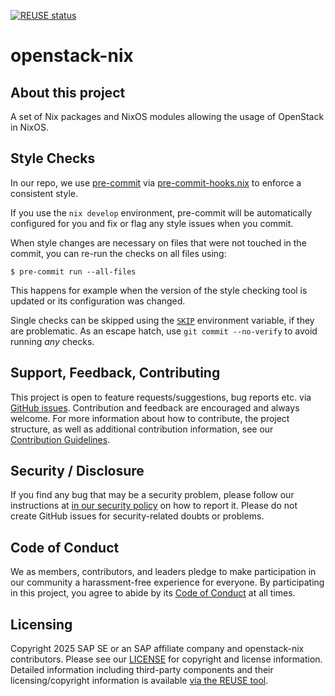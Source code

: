 [![REUSE status](https://api.reuse.software/badge/github.com/cobaltcore-dev/openstack-nix)](https://api.reuse.software/info/github.com/cobaltcore-dev/openstack-nix)

# openstack-nix

## About this project

A set of Nix packages and NixOS modules allowing the usage of OpenStack in NixOS.

## Style Checks

In our repo, we use [pre-commit](https://pre-commit.com/) via
[pre-commit-hooks.nix](https://github.com/cachix/pre-commit-hooks.nix)
to enforce a consistent style.

If you use the `nix develop` environment, pre-commit will be
automatically configured for you and fix or flag any style issues when you
commit.

When style changes are necessary on files that were not touched in the
commit, you can re-run the checks on all files using:

```console
$ pre-commit run --all-files
```

This happens for example when the version of the style checking tool
is updated or its configuration was changed.

Single checks can be skipped using the
[`SKIP`](https://pre-commit.com/#temporarily-disabling-hooks)
environment variable, if they are problematic. As an escape hatch, use
`git commit --no-verify` to avoid running _any_ checks.

## Support, Feedback, Contributing

This project is open to feature requests/suggestions, bug reports etc. via [GitHub issues](https://github.com/cobaltcore-dev/openstack-nix/issues). Contribution and feedback are encouraged and always welcome. For more information about how to contribute, the project structure, as well as additional contribution information, see our [Contribution Guidelines](CONTRIBUTING.md).

## Security / Disclosure
If you find any bug that may be a security problem, please follow our instructions at [in our security policy](https://github.com/cobaltcore-dev/openstack-nix/security/policy) on how to report it. Please do not create GitHub issues for security-related doubts or problems.

## Code of Conduct

We as members, contributors, and leaders pledge to make participation in our community a harassment-free experience for everyone. By participating in this project, you agree to abide by its [Code of Conduct](https://github.com/SAP/.github/blob/main/CODE_OF_CONDUCT.md) at all times.

## Licensing

Copyright 2025 SAP SE or an SAP affiliate company and openstack-nix contributors. Please see our [LICENSE](LICENSE) for copyright and license information. Detailed information including third-party components and their licensing/copyright information is available [via the REUSE tool](https://api.reuse.software/info/github.com/cobaltcore-dev/openstack-nix).
